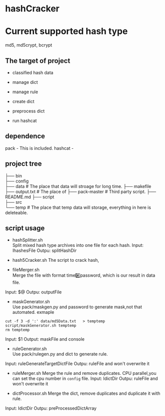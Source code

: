 # hashCracker
# Current supported hash type
md5, md5crypt, bcrypt

## The target of project
- classified hash data

- manage dict
- manage rule
- create dict
- preprocess dict
- run hashcat

## dependence
pack - This is included.
hashcat -
## project tree
├── bin      
├── config      
├── data        # The place that data will stroage for long time.
├── makefile
├── output.txt  # The place of 
├── pack-master  # Third party script.
├── README.md
├── script    
├── src      
└── temp    # The place that temp data will storage, everything in here is deleteable.

## script usage
- hashSplitter.sh  
Split mixed hash type archives into one file for each hash.
Input: IhashesFile
Outpu: splitHashDir

- hash5Cracker.sh 
The script to crack hash,



- fileMerger.sh   
Merge the file with format time:hash:password, which is our result in data file.

Input: $@
Outpu: outputFile

- maskGenerator.sh  
Use pack/maskgen.py and password to generate mask,not that automated.
exmaple
```
cut -f 3 -d ':' data/md5Data.txt   > temptemp
script/maskGenerator.sh temptemp
rm temptemp
```

Input: $1
Output: maskFile and console

- ruleGenerator.sh         
Use pack/rulegen.py and dict to generate rule.

Input: ruleGenerateTargetDictFile
Outpu: ruleFile and won't overwrite it

- ruleMerger.sh
Merge the rule and remove duplicates.
CPU parallel,you can set the cpu number in `config` file.
Input: IdictDir
Outpu: ruleFile and won't overwrite it


- dictProcessor.sh
Merge the dict, remove duplicates and duplicate it with rule.

Input: IdictDir
Outpu: preProcessedDictArray























